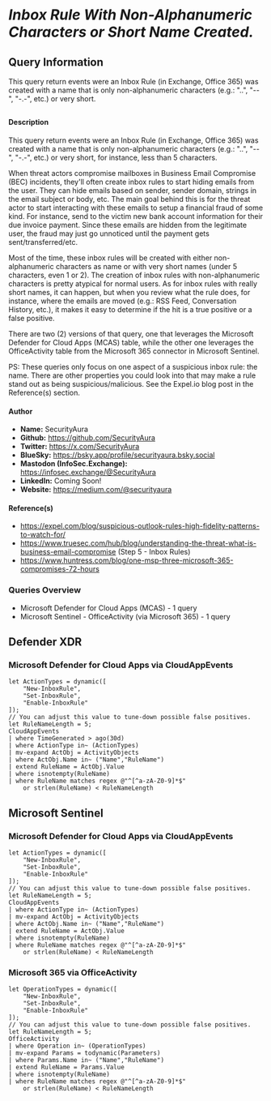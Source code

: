# *Inbox Rule With Non-Alphanumeric Characters or Short Name Created.*

## Query Information

This query return events were an Inbox Rule (in Exchange, Office 365) was created with a name that is only non-alphanumeric characters (e.g.: "..", "--", "-.-", etc.) or very short.

##

#### Description

This query return events were an Inbox Rule (in Exchange, Office 365) was created with a name that is only non-alphanumeric characters (e.g.: "..", "--", "-.-", etc.) or very short, for instance, less than 5 characters.

When threat actors compromise mailboxes in Business Email Compromise (BEC) incidents, they'll often create inbox rules to start hiding emails from the user. They can hide emails based on sender, sender domain, strings in the email subject or body, etc. The main goal behind this is for the threat actor to start interacting with these emails to setup a financial fraud of some kind. For instance, send to the victim new bank account information for their due invoice payment. Since these emails are hidden from the legitimate user, the fraud may just go unnoticed until the payment gets sent/transferred/etc.

Most of the time, these inbox rules will be created with either non-alphanumeric characters as name or with very short names (under 5 characters, even 1 or 2). The creation of inbox rules with non-alphanumeric characters is pretty atypical for normal users. As for inbox rules with really short names, it can happen, but when you review what the rule does, for instance, where the emails are moved (e.g.: RSS Feed, Conversation History, etc.), it makes it easy to determine if the hit is a true positive or a false positive.

There are two (2) versions of that query, one that leverages the Microsoft Defender for Cloud Apps (MCAS) table, while the other one leverages the OfficeActivity table from the Microsoft 365 connector in Microsoft Sentinel.

PS: These queries only focus on one aspect of a suspicious inbox rule: the name. There are other properties you could look into that may make a rule stand out as being suspicious/malicious. See the Expel.io blog post in the Reference(s) section.

#### Author <Optional>
- **Name:** SecurityAura
- **Github:** https://github.com/SecurityAura
- **Twitter:** https://x.com/SecurityAura
- **BlueSky:** https://bsky.app/profile/securityaura.bsky.social
- **Mastodon (InfoSec.Exchange):** https://infosec.exchange/@SecurityAura
- **LinkedIn:** Coming Soon!
- **Website:** https://medium.com/@securityaura

#### Reference(s)

- https://expel.com/blog/suspicious-outlook-rules-high-fidelity-patterns-to-watch-for/
- https://www.truesec.com/hub/blog/understanding-the-threat-what-is-business-email-compromise (Step 5 - Inbox Rules)
- https://www.huntress.com/blog/one-msp-three-microsoft-365-compromises-72-hours

### Queries Overview ###

- Microsoft Defender for Cloud Apps (MCAS) - 1 query
- Microsoft Sentinel - OfficeActivity (via Microsoft 365) - 1 query

## Defender XDR ##
### Microsoft Defender for Cloud Apps via CloudAppEvents ###
```KQL
let ActionTypes = dynamic([
    "New-InboxRule",
    "Set-InboxRule",
    "Enable-InboxRule"
]);
// You can adjust this value to tune-down possible false positives.
let RuleNameLength = 5;
CloudAppEvents
| where TimeGenerated > ago(30d)
| where ActionType in~ (ActionTypes)
| mv-expand ActObj = ActivityObjects
| where ActObj.Name in~ ("Name","RuleName")
| extend RuleName = ActObj.Value
| where isnotempty(RuleName)
| where RuleName matches regex @"^[^a-zA-Z0-9]*$"
    or strlen(RuleName) < RuleNameLength
```
## Microsoft Sentinel ##
### Microsoft Defender for Cloud Apps via CloudAppEvents ###
```KQL
let ActionTypes = dynamic([
    "New-InboxRule",
    "Set-InboxRule",
    "Enable-InboxRule"
]);
// You can adjust this value to tune-down possible false positives.
let RuleNameLength = 5;
CloudAppEvents
| where ActionType in~ (ActionTypes)
| mv-expand ActObj = ActivityObjects
| where ActObj.Name in~ ("Name","RuleName")
| extend RuleName = ActObj.Value
| where isnotempty(RuleName)
| where RuleName matches regex @"^[^a-zA-Z0-9]*$"
    or strlen(RuleName) < RuleNameLength
```
### Microsoft 365 via OfficeActivity
```KQL
let OperationTypes = dynamic([
    "New-InboxRule",
    "Set-InboxRule",
    "Enable-InboxRule"
]);
// You can adjust this value to tune-down possible false positives.
let RuleNameLength = 5;
OfficeActivity
| where Operation in~ (OperationTypes)
| mv-expand Params = todynamic(Parameters)
| where Params.Name in~ ("Name","RuleName")
| extend RuleName = Params.Value
| where isnotempty(RuleName)
| where RuleName matches regex @"^[^a-zA-Z0-9]*$"
    or strlen(RuleName) < RuleNameLength
```
